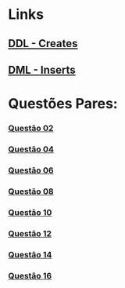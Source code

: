 # Links

## [DDL - Creates](tarefa01-create.sql)
## [DML - Inserts](tarefa01-inserts.sql)

# Questões Pares:

### [Questão 02](tarefa01-q02.sql)
### [Questão 04](tarefa01-q04.sql)
### [Questão 06](tarefa01-q06.sql)
### [Questão 08](tarefa01-q08.sql)
### [Questão 10](tarefa01-q10.sql)
### [Questão 12](tarefa01-q12.sql)
### [Questão 14](tarefa01-q14.sql)
### [Questão 16](tarefa01-q16.sql)

